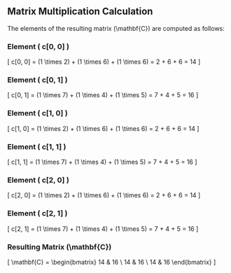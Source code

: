 ## Matrix Multiplication Calculation

The elements of the resulting matrix \(\mathbf{C}\) are computed as follows:

### Element \( c[0, 0] \)
\[
c[0, 0] = (1 \times 2) + (1 \times 6) + (1 \times 6) = 2 + 6 + 6 = 14
\]

### Element \( c[0, 1] \)
\[
c[0, 1] = (1 \times 7) + (1 \times 4) + (1 \times 5) = 7 + 4 + 5 = 16
\]

### Element \( c[1, 0] \)
\[
c[1, 0] = (1 \times 2) + (1 \times 6) + (1 \times 6) = 2 + 6 + 6 = 14
\]

### Element \( c[1, 1] \)
\[
c[1, 1] = (1 \times 7) + (1 \times 4) + (1 \times 5) = 7 + 4 + 5 = 16
\]

### Element \( c[2, 0] \)
\[
c[2, 0] = (1 \times 2) + (1 \times 6) + (1 \times 6) = 2 + 6 + 6 = 14
\]

### Element \( c[2, 1] \)
\[
c[2, 1] = (1 \times 7) + (1 \times 4) + (1 \times 5) = 7 + 4 + 5 = 16
\]

### Resulting Matrix \(\mathbf{C}\)

\[
\mathbf{C} = 
\begin{bmatrix}
14 & 16 \\
14 & 16 \\
14 & 16
\end{bmatrix}
\]
